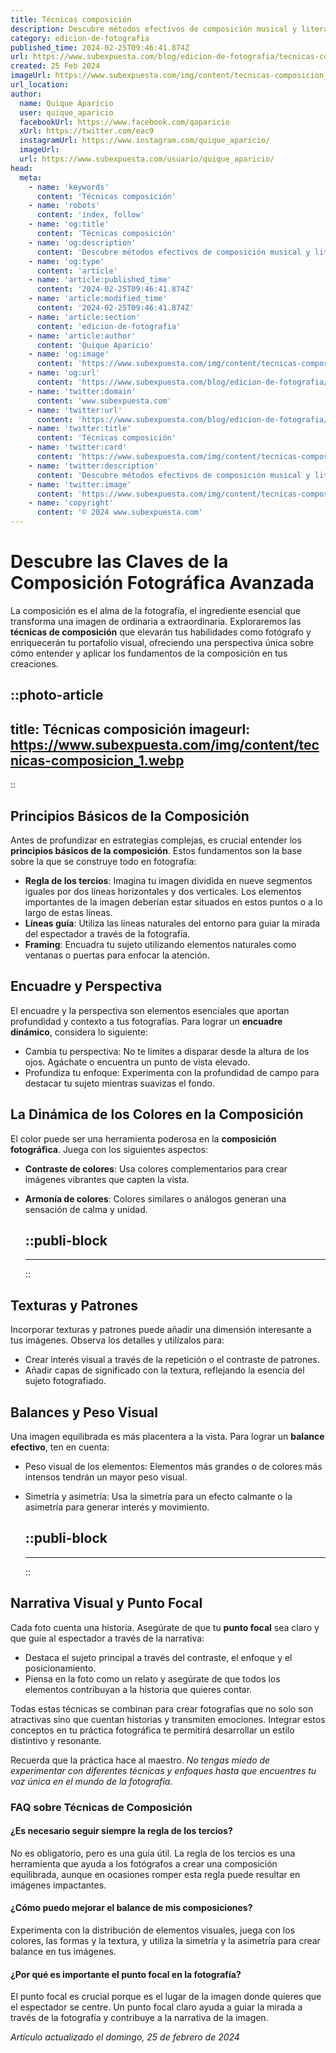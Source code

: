 ```yaml
---
title: Técnicas composición
description: Descubre métodos efectivos de composición musical y literaria para ampliar tu creatividad artística. Técnicas avanzadas para todos los niveles.
category: edicion-de-fotografia
published_time: 2024-02-25T09:46:41.874Z
url: https://www.subexpuesta.com/blog/edicion-de-fotografia/tecnicas-composicion
created: 25 Feb 2024
imageUrl: https://www.subexpuesta.com/img/content/tecnicas-composicion_1.webp
url_location:
author:
  name: Quique Aparicio
  user: quique_aparicio
  facebookUrl: https://www.facebook.com/qaparicio
  xUrl: https://twitter.com/eac9
  instagramUrl: https://www.instagram.com/quique_aparicio/
  imageUrl: 
  url: https://www.subexpuesta.com/usuario/quique_aparicio/
head:
  meta:
    - name: 'keywords'
      content: 'Técnicas composición'
    - name: 'robots'
      content: 'index, follow'
    - name: 'og:title'
      content: 'Técnicas composición'
    - name: 'og:description'
      content: 'Descubre métodos efectivos de composición musical y literaria para ampliar tu creatividad artística. Técnicas avanzadas para todos los niveles.'
    - name: 'og:type'
      content: 'article'
    - name: 'article:published_time'
      content: '2024-02-25T09:46:41.874Z'
    - name: 'article:modified_time'
      content: '2024-02-25T09:46:41.874Z'
    - name: 'article:section'
      content: 'edicion-de-fotografia'
    - name: 'article:author'
      content: 'Quique Aparicio'
    - name: 'og:image'
      content: 'https://www.subexpuesta.com/img/content/tecnicas-composicion_1.webp'
    - name: 'og:url'
      content: 'https://www.subexpuesta.com/blog/edicion-de-fotografia/tecnicas-composicion'
    - name: 'twitter:domain'
      content: 'www.subexpuesta.com'
    - name: 'twitter:url'
      content: 'https://www.subexpuesta.com/blog/edicion-de-fotografia/tecnicas-composicion'
    - name: 'twitter:title'
      content: 'Técnicas composición'
    - name: 'twitter:card'
      content: 'https://www.subexpuesta.com/img/content/tecnicas-composicion_1.webp'
    - name: 'twitter:description'
      content: 'Descubre métodos efectivos de composición musical y literaria para ampliar tu creatividad artística. Técnicas avanzadas para todos los niveles.'
    - name: 'twitter:image'
      content: 'https://www.subexpuesta.com/img/content/tecnicas-composicion_1.webp'
    - name: 'copyright'
      content: '© 2024 www.subexpuesta.com'
---
```

# Descubre las Claves de la Composición Fotográfica Avanzada

La composición es el alma de la fotografía, el ingrediente esencial que transforma una imagen de ordinaria a extraordinaria. Exploraremos las **técnicas de composición** que elevarán tus habilidades como fotógrafo y enriquecerán tu portafolio visual, ofreciendo una perspectiva única sobre cómo entender y aplicar los fundamentos de la composición en tus creaciones.


::photo-article
---
title: Técnicas composición
imageurl: https://www.subexpuesta.com/img/content/tecnicas-composicion_1.webp
---
::


## Principios Básicos de la Composición
Antes de profundizar en estrategias complejas, es crucial entender los **principios básicos de la composición**. Estos fundamentos son la base sobre la que se construye todo en fotografía:

- **Regla de los tercios**: Imagina tu imagen dividida en nueve segmentos iguales por dos líneas horizontales y dos verticales. Los elementos importantes de la imagen deberían estar situados en estos puntos o a lo largo de estas líneas.
- **Líneas guía**: Utiliza las líneas naturales del entorno para guiar la mirada del espectador a través de la fotografía.
- **Framing**: Encuadra tu sujeto utilizando elementos naturales como ventanas o puertas para enfocar la atención.

## Encuadre y Perspectiva
El encuadre y la perspectiva son elementos esenciales que aportan profundidad y contexto a tus fotografías. Para lograr un **encuadre dinámico**, considera lo siguiente:

- Cambia tu perspectiva: No te limites a disparar desde la altura de los ojos. Agáchate o encuentra un punto de vista elevado.
- Profundiza tu enfoque: Experimenta con la profundidad de campo para destacar tu sujeto mientras suavizas el fondo.

## La Dinámica de los Colores en la Composición
El color puede ser una herramienta poderosa en la **composición fotográfica**. Juega con los siguientes aspectos:

- **Contraste de colores**: Usa colores complementarios para crear imágenes vibrantes que capten la vista.
- **Armonía de colores**: Colores similares o análogos generan una sensación de calma y unidad.


  ::publi-block
  ---
  ---
  ::
  
  
## Texturas y Patrones
Incorporar texturas y patrones puede añadir una dimensión interesante a tus imágenes. Observa los detalles y utilízalos para:

- Crear interés visual a través de la repetición o el contraste de patrones.
- Añadir capas de significado con la textura, reflejando la esencia del sujeto fotografiado.

## Balances y Peso Visual
Una imagen equilibrada es más placentera a la vista. Para lograr un **balance efectivo**, ten en cuenta:

- Peso visual de los elementos: Elementos más grandes o de colores más intensos tendrán un mayor peso visual.
- Simetría y asimetría: Usa la simetría para un efecto calmante o la asimetría para generar interés y movimiento.


  ::publi-block
  ---
  ---
  ::
  
  
## Narrativa Visual y Punto Focal
Cada foto cuenta una historia. Asegúrate de que tu **punto focal** sea claro y que guíe al espectador a través de la narrativa:

- Destaca el sujeto principal a través del contraste, el enfoque y el posicionamiento.
- Piensa en la foto como un relato y asegúrate de que todos los elementos contribuyan a la historia que quieres contar.

Todas estas técnicas se combinan para crear fotografías que no solo son atractivas sino que cuentan historias y transmiten emociones. Integrar estos conceptos en tu práctica fotográfica te permitirá desarrollar un estilo distintivo y resonante.

Recuerda que la práctica hace al maestro. *No tengas miedo de experimentar con diferentes técnicas y enfoques hasta que encuentres tu voz única en el mundo de la fotografía.*

### FAQ sobre Técnicas de Composición
#### ¿Es necesario seguir siempre la regla de los tercios?
No es obligatorio, pero es una guía útil. La regla de los tercios es una herramienta que ayuda a los fotógrafos a crear una composición equilibrada, aunque en ocasiones romper esta regla puede resultar en imágenes impactantes.

#### ¿Cómo puedo mejorar el balance de mis composiciones?
Experimenta con la distribución de elementos visuales, juega con los colores, las formas y la textura, y utiliza la simetría y la asimetría para crear balance en tus imágenes.

#### ¿Por qué es importante el punto focal en la fotografía?
El punto focal es crucial porque es el lugar de la imagen donde quieres que el espectador se centre. Un punto focal claro ayuda a guiar la mirada a través de la fotografía y contribuye a la narrativa de la imagen.

_Artículo actualizado el domingo, 25 de febrero de 2024_